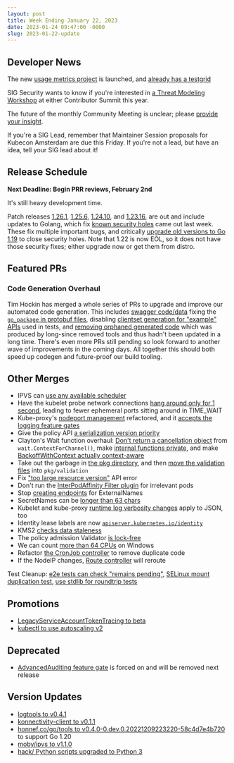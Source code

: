 ```yaml
---
layout: post
title: Week Ending January 22, 2023
date: 2023-01-24 09:47:00 -0000
slug: 2023-01-22-update
---
```


## Developer News

The new [usage metrics project](https://github.com/kubernetes-sigs/usage-metrics-collector) is launched,
and [already has a testgrid](https://testgrid.k8s.io/sig-instrumentation-usage-metrics-collector#periodic-test)

SIG Security wants to know if you're interested in [a Threat Modeling Workshop](https://forms.gle/yAxi1wkq7N3iXQRG6)
at either Contributor Summit this year.

The future of the monthly Community Meeting is unclear; please [provide your insight](https://github.com/kubernetes/community/issues/7051).

If you're a SIG Lead, remember that Maintainer Session proposals for Kubecon Amsterdam are due this Friday.
If you're not a lead, but have an idea, tell your SIG lead about it!

## Release Schedule

**Next Deadline: Begin PRR reviews, February 2nd**

It's still heavy development time.

Patch releases [1.26.1](https://github.com/kubernetes/kubernetes/blob/master/CHANGELOG/CHANGELOG-1.25.md), [1.25.6](https://github.com/kubernetes/kubernetes/blob/master/CHANGELOG/CHANGELOG-1.25.md), [1.24.10](https://github.com/kubernetes/kubernetes/blob/master/CHANGELOG/CHANGELOG-1.24.md), and [1.23.16](https://github.com/kubernetes/kubernetes/blob/master/CHANGELOG/CHANGELOG-1.23.md), are out and include updates to Golang, which fix [known security holes](https://github.com/advisories/GHSA-xrjj-mj9h-534m) came out last week.  These fix multiple important bugs, and
critically [upgrade old versions to Go 1.19](https://groups.google.com/a/kubernetes.io/g/dev/c/RollV1z4fNQ)
to close security holes. Note that 1.22 is now EOL, so it does not have those security fixes;
either upgrade now or get them from distro.

## Featured PRs

### Code Generation Overhaul

Tim Hockin has merged a whole series of PRs to upgrade and improve our automated code generation. This includes [swagger code/data](https://github.com/kubernetes/kubernetes/pull/115246) fixing the [`go_package` in protobuf files](https://github.com/kubernetes/kubernetes/pull/115249), disabling [clientset generation for "example" APIs](https://github.com/kubernetes/kubernetes/pull/115196) used in tests, and [removing orphaned generated code](https://github.com/kubernetes/kubernetes/pull/115186) which was produced by long-since removed tools and thus hadn't been updated in a long time. There's even more PRs still pending so look forward to another wave of improvements in the coming days. All together this should both speed up codegen and future-proof our build tooling.

## Other Merges

* IPVS can [use any available scheduler](https://github.com/kubernetes/kubernetes/pull/114878)
* Have the kubelet probe network connections [hang around only for 1 second](https://github.com/kubernetes/kubernetes/pull/115143), leading to fewer ephemeral ports sitting around in TIME_WAIT
* Kube-proxy's [nodeport management](https://github.com/kubernetes/kubernetes/pull/115244) refactored, and it [accepts the logging feature gates](https://github.com/kubernetes/kubernetes/pull/115233)
* Give the policy API [a serialization version priority](https://github.com/kubernetes/kubernetes/pull/115193)
* Clayton's Wait function overhaul: [Don't return a cancellation object](https://github.com/kubernetes/kubernetes/pull/115140) from `wait.ContextForChannel()`, make [internal functions private](https://github.com/kubernetes/kubernetes/pull/115116), and make [BackoffWithContext actually context-aware](https://github.com/kubernetes/kubernetes/pull/115113)
* Take out the garbage in [the pkg directory](https://github.com/kubernetes/kubernetes/pull/115110), and then [move the validation files](https://github.com/kubernetes/kubernetes/pull/114936) into `pkg/validation`
* Fix ["too large resource version"](https://github.com/kubernetes/kubernetes/pull/115093) API error
* Don't run the [InterPodAffinity Filter plugin](https://github.com/kubernetes/kubernetes/pull/114889) for irrelevant pods
* Stop [creating endpoints](https://github.com/kubernetes/kubernetes/pull/114814) for ExternalNames
* SecretNames can be [longer than 63 chars](https://github.com/kubernetes/kubernetes/pull/114776)
* Kubelet and kube-proxy [runtime log verbosity changes](https://github.com/kubernetes/kubernetes/pull/114609) apply to JSON, too
* Identity lease labels are now [`apiserver.kubernetes.io/identity`](https://github.com/kubernetes/kubernetes/pull/114609)
* KMS2 [checks data staleness](https://github.com/kubernetes/kubernetes/pull/114544)
* The policy admission Validator [is lock-free](https://github.com/kubernetes/kubernetes/pull/114527)
* We can count [more than 64 CPUs](https://github.com/kubernetes/kubernetes/pull/114231) on Windows
* Refactor [the CronJob controller](https://github.com/kubernetes/kubernetes/pull/110838) to remove duplicate code
* If the NodeIP changes, [Route controller](https://github.com/kubernetes/kubernetes/pull/108095) will reroute

Test Cleanup: [e2e tests can check "remains pending"](https://github.com/kubernetes/kubernetes/pull/114825), [SELinux mount duplication test](https://github.com/kubernetes/kubernetes/pull/113789), [use stdlib for roundtrip tests](https://github.com/kubernetes/kubernetes/pull/113637)

## Promotions

* [LegacyServiceAccountTokenTracing to beta](https://github.com/kubernetes/kubernetes/pull/114523)
* [kubectl to use autoscaling v2](https://github.com/kubernetes/kubernetes/pull/114886)

## Deprecated

* [AdvancedAuditing feature gate](https://github.com/kubernetes/kubernetes/pull/115163) is forced on and will be removed next release

## Version Updates

* [logtools to v0.4.1](https://github.com/kubernetes/kubernetes/pull/115060)
* [konnectivity-client to v0.1.1](https://github.com/kubernetes/kubernetes/pull/115191)
* [honnef.co/go/tools to v0.4.0-0.dev.0.20221209223220-58c4d7e4b720](https://github.com/kubernetes/kubernetes/pull/115129) to support Go 1.20
* [moby/ipvs to v1.1.0](https://github.com/kubernetes/kubernetes/pull/115079)
* [hack/ Python scripts upgraded to Python 3](https://github.com/kubernetes/kubernetes/pull/114976)

